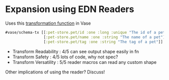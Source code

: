 # Expansion using EDN Readers

Uses this [transformation function](https://github.com/cognitect-labs/vase/blob/master/src/com/cognitect/vase/literals.clj) in Vase

```Clojure
#vase/schema-tx [[:pet-store.pet/id :one :long :unique "The id of a pet"]
                 [:pet-store.pet/name :one :string "The name of a pet"]
                 [:pet-store.pet/tag :one :string "The tag of a pet"]]
```

* Transform Readability : 4/5      can see output shape easily in fn
* Transform Safety :         4/5      lots of code, why not spec?
* Transform Versatility :   5/5      reader macros can read any custom shape

Other implications of using the reader? Discuss!

